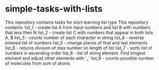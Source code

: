# simple-tasks-with-lists
This repository contains tasks
for start learning list type
This repository contains:
list_1 - create list A from input numbers and list B with numbers that less then N
list_2 - create list C with numbers that appear in both lists A, B
list_3 - counts number of each character in string
list_4 - reverse entered list of numbers
list_5 - change places of first and last elements
list_6 - returns division of max number on length of list
list_7 - sorts list of numbers in ascending order
list_8 - list of string element. Find longest element and adjust other elements with '_'
list_9 - counts possible number of molecules from sum of atoms

